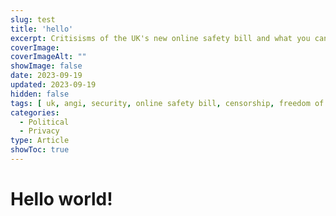 ```yaml
---
slug: test
title: 'hello'
excerpt: Critisisms of the UK's new online safety bill and what you can do about it.
coverImage: 
coverImageAlt: ""
showImage: false
date: 2023-09-19
updated: 2023-09-19
hidden: false
tags: [ uk, angi, security, online safety bill, censorship, freedom of speech, social media, privacy, invasion of privacy, matrix, e2ee, encryption, surveillance, 5 eyes, five eyes, UK, United Kingdom, Britain, britain, united kingdom, Great Britain, great britain, GB ]
categories:
  - Political
  - Privacy
type: Article
showToc: true
---
```


# Hello world!
